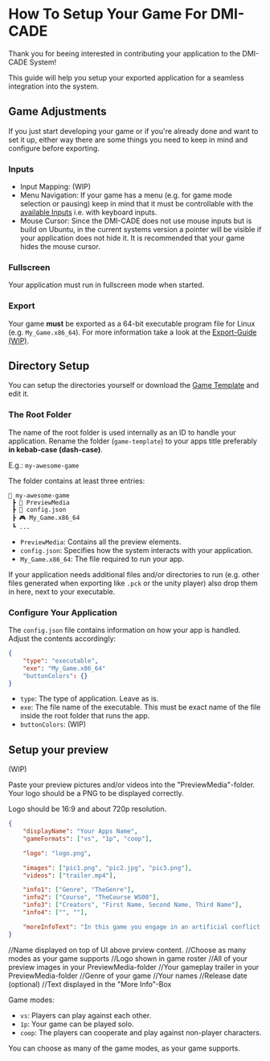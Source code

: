 # How To Setup Your Game For DMI-CADE
Thank you for beeing interested in contributing your application to the DMI-CADE System!

This guide will help you setup your exported application for a seamless integration into the system.

## Game Adjustments
If you just start developing your game or if you're already done and want to set it up, either way there are some things you need to keep in mind and configure before exporting.

### Inputs
- Input Mapping: (WIP)
- Menu Navigation: If your game has a menu (e.g. for game mode selection or pausing) keep in mind that it must be controllable with the [available Inputs]() i.e. with keyboard inputs.
- Mouse Cursor: Since the DMI-CADE does not use mouse inputs but is build on Ubuntu, in the current systems version a pointer will be visible if your application does not hide it. It is recommended that your game hides the mouse cursor.

### Fullscreen
Your application must run in fullscreen mode when started.

### Export

Your game **must** be exported as a 64-bit executable program file for Linux (e.g. `My_Game.x86_64`).
For more information take a look at the [Export-Guide (WIP)](https://github.com/DMI-CADE/game-template/wiki/Export-Guide).

## Directory Setup
You can setup the directories yourself or download the [Game Template](https://github.com/DMI-CADE/game-template) and edit it.

### The Root Folder
The name of the root folder is used internally as an ID to handle your application. Rename the folder (`game-template`) to your apps title preferably **in kebab-case (dash-case)**.

E.g.: `my-awesome-game`

The folder contains at least three entries:

```
📂 my-awesome-game
 ┣ 📂 PreviewMedia
 ┣ 📜 config.json
 ┣ 🎮 My_Game.x86_64
 ┗ ...
```

- `PreviewMedia`: Contains all the preview elements.
- `config.json`: Specifies how the system interacts with your application.
- `My_Game.x86_64`: The file required to run your app.

If your application needs additional files and/or directories to run (e.g. other files generated when exporting like `.pck` or the unity player) also drop them in here, next to your executable.

### Configure Your Application
The `config.json` file contains information on how your app is handled. Adjust the contents accordingly:

```json
{
    "type": "executable",
    "exe": "My_Game.x86_64"
    "buttonColors": {}
}
```
- `type`: The type of application. Leave as is.
- `exe`: The file name of the executable. This must be exact name of the file inside the root folder that runs the app.
- `buttonColors`: (WIP)

## Setup your preview
(WIP)

Paste your preview pictures and/or videos into the "PreviewMedia"-folder.
Your logo should be a PNG to be displayed correctly. 

Logo should be 16:9 and about 720p resolution.
```json
{
    "displayName": "Your Apps Name",
    "gameFormats": ["vs", "1p", "coop"],

    "logo": "logo.png",

    "images": ["pic1.png", "pic2.jpg", "pic3.png"],
    "videos": ["trailer.mp4"],

    "info1": ["Genre", "TheGenre"],
    "info2": ["Course", "TheCourse WS00"],
    "info3": ["Creators", "First Name, Second Name, Third Name"],
    "info4": ["", ""],

    "moreInfoText": "In this game you engage in an artificial conflict, defined by rules, that results in a quantifiable outcome. We created it under these circumstances. This is how we came up with the idea. This is more other cool information."
}
```

//Name displayed on top of UI above prview content.
//Choose as many modes as your game supports
//Logo shown in game roster
//All of your preview images in your PreviewMedia-folder
//Your gameplay trailer in your PreviewMedia-folder
//Genre of your game
//Your names
//Release date (optional)
//Text displayed in the "More Info"-Box 


Game modes:
 - `vs`: Players can play against each other.
 - `1p`: Your game can be played solo.
 - `coop`: The players can cooperate and play against non-player characters.

 You can choose as many of the game modes, as your game supports.
